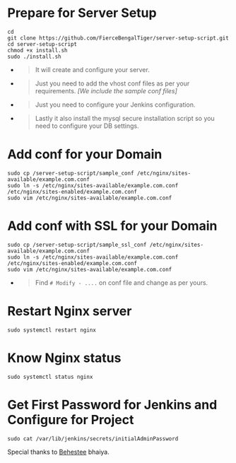 # Prepare for Server Setup
```shell
cd
git clone https://github.com/FierceBengalTiger/server-setup-script.git
cd server-setup-script
chmod +x install.sh
sudo ./install.sh
```
- > It will create and configure your server.
- > Just you need to add the vhost conf files as per your requirements.
 *[We include the sample conf files]*
- > Just you need to configure your Jenkins configuration. 
- > Lastly it also install the mysql secure installation script so you need to configure your DB settings.

# Add conf for your Domain
```shell
sudo cp /server-setup-script/sample_conf /etc/nginx/sites-available/example.com.conf
sudo ln -s /etc/nginx/sites-available/example.com.conf /etc/nginx/sites-enabled/example.com.conf
sudo vim /etc/nginx/sites-available/example.com.conf
```

# Add conf with SSL for your Domain
```shell
sudo cp /server-setup-script/sample_ssl_conf /etc/nginx/sites-available/example.com.conf
sudo ln -s /etc/nginx/sites-available/example.com.conf /etc/nginx/sites-enabled/example.com.conf
sudo vim /etc/nginx/sites-available/example.com.conf
```

- > Find `# Modify - ....` on conf file and change as per yours.

# Restart Nginx server

```shell
sudo systemctl restart nginx
```

# Know Nginx status

```shell
sudo systemctl status nginx 
```

# Get First Password for Jenkins and Configure for Project
```shell
sudo cat /var/lib/jenkins/secrets/initialAdminPassword
```

Special thanks to <a href="https://github.com/behestee/awssh/" target="_blank">Behestee</a> bhaiya.


